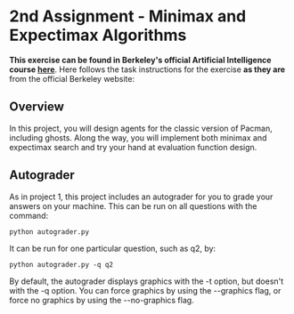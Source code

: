# 2nd Assignment - Minimax and Expectimax Algorithms

**This exercise can be found in Berkeley's official Artificial Intelligence course [here](http://ai.berkeley.edu/multiagent.html)**. Here follows the task instructions for the exercise **as they are** from the official Berkeley website:

## Overview

In this project, you will design agents for the classic version of Pacman, including ghosts. Along the way, you will implement both minimax and expectimax search and try your hand at evaluation function design.

## Autograder
As in project 1, this project includes an autograder for you to grade your answers on your machine. This can be run on all questions with the command:

```
python autograder.py
```
It can be run for one particular question, such as q2, by:

```
python autograder.py -q q2
```

By default, the autograder displays graphics with the -t option, but doesn't with the -q option. You can force graphics by using the --graphics flag, or force no graphics by using the --no-graphics flag.
